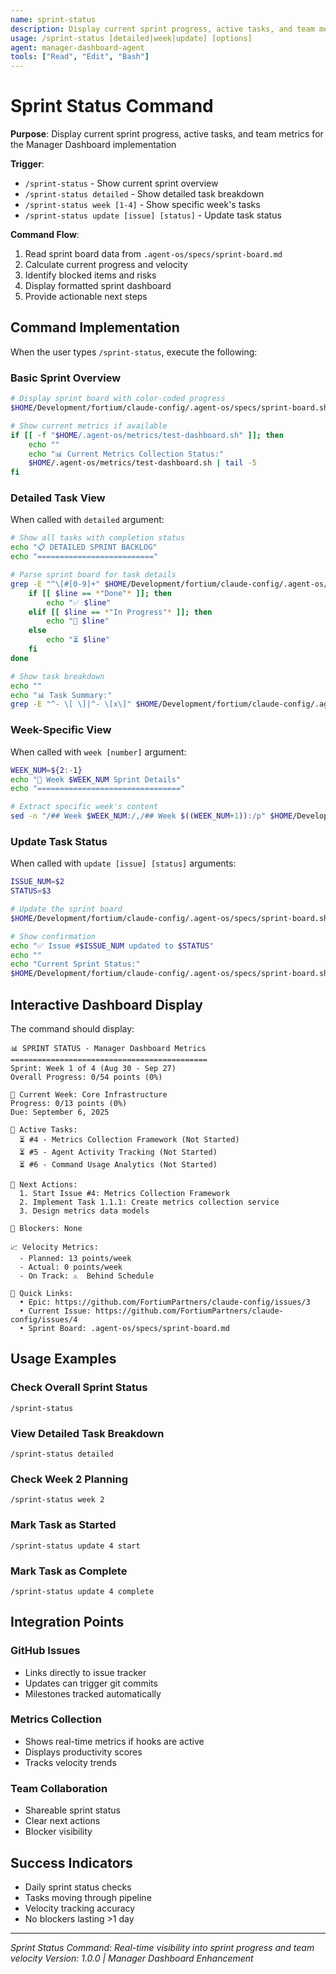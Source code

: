 ```yaml
---
name: sprint-status
description: Display current sprint progress, active tasks, and team metrics for project management
usage: /sprint-status [detailed|week|update] [options]
agent: manager-dashboard-agent
tools: ["Read", "Edit", "Bash"]
---
```


# Sprint Status Command

**Purpose**: Display current sprint progress, active tasks, and team metrics for the Manager Dashboard implementation

**Trigger**: 
- `/sprint-status` - Show current sprint overview
- `/sprint-status detailed` - Show detailed task breakdown
- `/sprint-status week [1-4]` - Show specific week's tasks
- `/sprint-status update [issue] [status]` - Update task status

**Command Flow**:
1. Read sprint board data from `.agent-os/specs/sprint-board.md`
2. Calculate current progress and velocity
3. Identify blocked items and risks
4. Display formatted sprint dashboard
5. Provide actionable next steps

## Command Implementation

When the user types `/sprint-status`, execute the following:

### Basic Sprint Overview
```bash
# Display sprint board with color-coded progress
$HOME/Development/fortium/claude-config/.agent-os/specs/sprint-board.sh show

# Show current metrics if available
if [[ -f "$HOME/.agent-os/metrics/test-dashboard.sh" ]]; then
    echo ""
    echo "📊 Current Metrics Collection Status:"
    $HOME/.agent-os/metrics/test-dashboard.sh | tail -5
fi
```

### Detailed Task View
When called with `detailed` argument:
```bash
# Show all tasks with completion status
echo "📋 DETAILED SPRINT BACKLOG"
echo "=========================="

# Parse sprint board for task details
grep -E "^\[#[0-9]+" $HOME/Development/fortium/claude-config/.agent-os/specs/sprint-board.md | while read -r line; do
    if [[ $line == *"Done"* ]]; then
        echo "✅ $line"
    elif [[ $line == *"In Progress"* ]]; then
        echo "🔄 $line"
    else
        echo "⏳ $line"
    fi
done

# Show task breakdown
echo ""
echo "📊 Task Summary:"
grep -E "^- \[ \]|^- \[x\]" $HOME/Development/fortium/claude-config/.agent-os/specs/sprint-board.md | head -20
```

### Week-Specific View
When called with `week [number]` argument:
```bash
WEEK_NUM=${2:-1}
echo "📅 Week $WEEK_NUM Sprint Details"
echo "================================"

# Extract specific week's content
sed -n "/## Week $WEEK_NUM:/,/## Week $((WEEK_NUM+1)):/p" $HOME/Development/fortium/claude-config/.agent-os/specs/sprint-board.md | head -30
```

### Update Task Status
When called with `update [issue] [status]` arguments:
```bash
ISSUE_NUM=$2
STATUS=$3

# Update the sprint board
$HOME/Development/fortium/claude-config/.agent-os/specs/sprint-board.sh update $ISSUE_NUM $STATUS

# Show confirmation
echo "✅ Issue #$ISSUE_NUM updated to $STATUS"
echo ""
echo "Current Sprint Status:"
$HOME/Development/fortium/claude-config/.agent-os/specs/sprint-board.sh show
```

## Interactive Dashboard Display

The command should display:

```
📊 SPRINT STATUS - Manager Dashboard Metrics
============================================
Sprint: Week 1 of 4 (Aug 30 - Sep 27)
Overall Progress: 0/54 points (0%)

📅 Current Week: Core Infrastructure
Progress: 0/13 points (0%)
Due: September 6, 2025

🎯 Active Tasks:
  ⏳ #4 - Metrics Collection Framework (Not Started)
  ⏳ #5 - Agent Activity Tracking (Not Started)
  ⏳ #6 - Command Usage Analytics (Not Started)

🚀 Next Actions:
  1. Start Issue #4: Metrics Collection Framework
  2. Implement Task 1.1.1: Create metrics collection service
  3. Design metrics data models

🚧 Blockers: None

📈 Velocity Metrics:
  - Planned: 13 points/week
  - Actual: 0 points/week
  - On Track: ⚠️  Behind Schedule

🔗 Quick Links:
  • Epic: https://github.com/FortiumPartners/claude-config/issues/3
  • Current Issue: https://github.com/FortiumPartners/claude-config/issues/4
  • Sprint Board: .agent-os/specs/sprint-board.md
```

## Usage Examples

### Check Overall Sprint Status
```
/sprint-status
```

### View Detailed Task Breakdown
```
/sprint-status detailed
```

### Check Week 2 Planning
```
/sprint-status week 2
```

### Mark Task as Started
```
/sprint-status update 4 start
```

### Mark Task as Complete
```
/sprint-status update 4 complete
```

## Integration Points

### GitHub Issues
- Links directly to issue tracker
- Updates can trigger git commits
- Milestones tracked automatically

### Metrics Collection
- Shows real-time metrics if hooks are active
- Displays productivity scores
- Tracks velocity trends

### Team Collaboration
- Shareable sprint status
- Clear next actions
- Blocker visibility

## Success Indicators
- Daily sprint status checks
- Tasks moving through pipeline
- Velocity tracking accuracy
- No blockers lasting >1 day

---

*Sprint Status Command: Real-time visibility into sprint progress and team velocity*
*Version: 1.0.0 | Manager Dashboard Enhancement*